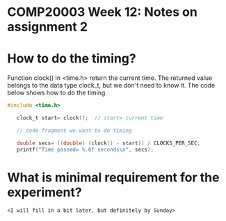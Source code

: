 COMP20003 Week 12: Notes on assignment 2
=======================


  # How to do the timing?
Function clock() in <time.h> return the current time. The returned value belongs
to the data type clock_t, but we don't need to know it. The code below shows
how to do the timing.
```c
#include <time.h>

   clock_t start= clock();  // start= current time

   // code fragment we want to do timing

   double secs= ((double) (clock() - start)) / CLOCKS_PER_SEC;
   printf("Time passed= %.6f seconds\n", secs);
```

  # What is minimal requirement for the experiment?
    <I will fill in a bit later, but definitely by Sunday> 

